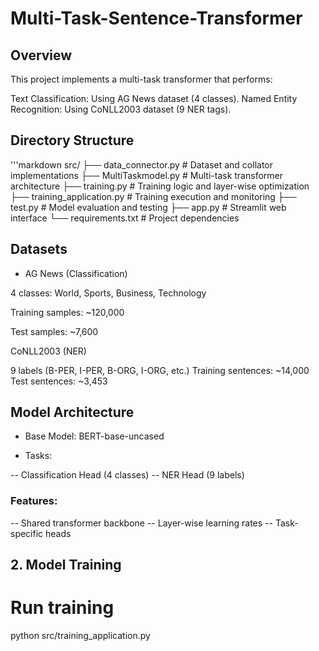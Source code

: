 # Multi-Task-Sentence-Transformer

## Overview
This project implements a multi-task transformer that performs:

Text Classification: Using AG News dataset (4 classes).
Named Entity Recognition: Using CoNLL2003 dataset (9 NER tags).

## Directory Structure
'''markdown
src/
├── data_connector.py         # Dataset and collator implementations
├── MultiTaskmodel.py         # Multi-task transformer architecture
├── training.py              # Training logic and layer-wise optimization
├── training_application.py  # Training execution and monitoring
├── test.py                 # Model evaluation and testing
├── app.py                  # Streamlit web interface
└── requirements.txt        # Project dependencies

## Datasets
 - AG News (Classification)

<p> 4 classes: World, Sports, Business, Technology </p>
<p> </p>Training samples: ~120,000 </p>
Test samples: ~7,600

CoNLL2003 (NER)

9 labels (B-PER, I-PER, B-ORG, I-ORG, etc.)
Training sentences: ~14,000
Test sentences: ~3,453

## Model Architecture

- Base Model: BERT-base-uncased

- Tasks:

-- Classification Head (4 classes)
-- NER Head (9 labels)


### Features:

-- Shared transformer backbone
-- Layer-wise learning rates
-- Task-specific heads

## 2. Model Training
# Run training
python src/training_application.py
